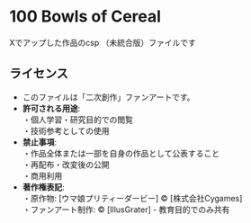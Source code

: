 # 100 Bowls of Cereal

Xでアップした作品のcsp （未統合版）ファイルです

## ライセンス
- このファイルは「二次創作」ファンアートです。  
- **許可される用途**:  
  ・個人学習・研究目的での閲覧  
  ・技術参考としての使用  
- **禁止事項**:  
  ・作品全体または一部を自身の作品として公表すること  
  ・再配布・改変後の公開  
  ・商用利用  
- **著作権表記**:  
  ・原作物: [ウマ娘プリティーダービー] © [株式会社Cygames]  
  ・ファンアート制作: © [IllusGrater] - 教育目的でのみ共有

